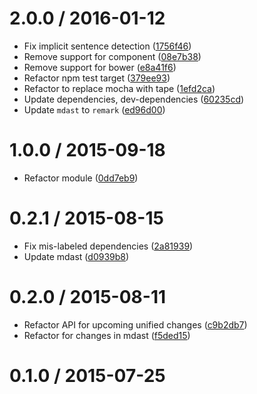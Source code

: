 <!--remark setext-->

<!--lint disable no-multiple-toplevel-headings-->

2.0.0 / 2016-01-12
==================

*   Fix implicit sentence detection ([1756f46](https://github.com/wooorm/mdast-util-to-nlcst/commit/1756f46))
*   Remove support for component ([08e7b38](https://github.com/wooorm/mdast-util-to-nlcst/commit/08e7b38))
*   Remove support for bower ([e8a41f6](https://github.com/wooorm/mdast-util-to-nlcst/commit/e8a41f6))
*   Refactor npm test target ([379ee93](https://github.com/wooorm/mdast-util-to-nlcst/commit/379ee93))
*   Refactor to replace mocha with tape ([1efd2ca](https://github.com/wooorm/mdast-util-to-nlcst/commit/1efd2ca))
*   Update dependencies, dev-dependencies ([60235cd](https://github.com/wooorm/mdast-util-to-nlcst/commit/60235cd))
*   Update `mdast` to `remark` ([ed96d00](https://github.com/wooorm/mdast-util-to-nlcst/commit/ed96d00))

1.0.0 / 2015-09-18
==================

*   Refactor module ([0dd7eb9](https://github.com/wooorm/mdast-util-to-nlcst/commit/0dd7eb9))

0.2.1 / 2015-08-15
==================

*   Fix mis-labeled dependencies ([2a81939](https://github.com/wooorm/mdast-util-to-nlcst/commit/2a81939))
*   Update mdast ([d0939b8](https://github.com/wooorm/mdast-util-to-nlcst/commit/d0939b8))

0.2.0 / 2015-08-11
==================

*   Refactor API for upcoming unified changes ([c9b2db7](https://github.com/wooorm/mdast-util-to-nlcst/commit/c9b2db7))
*   Refactor for changes in mdast ([f5ded15](https://github.com/wooorm/mdast-util-to-nlcst/commit/f5ded15))

0.1.0 / 2015-07-25
==================
